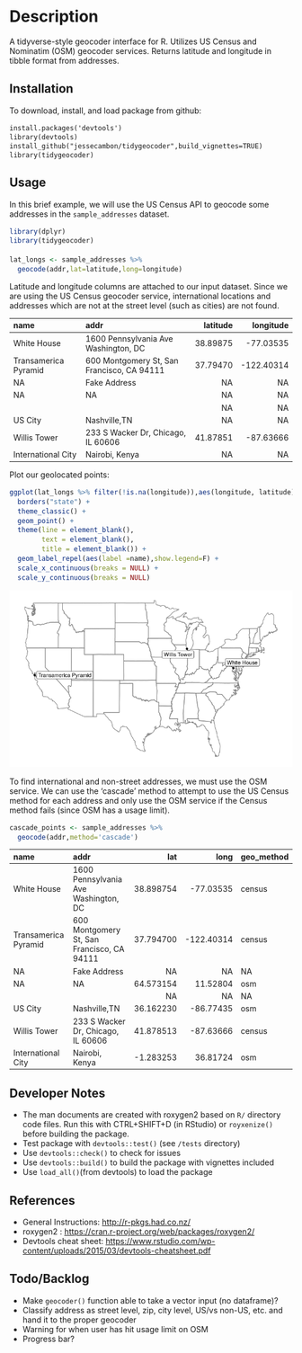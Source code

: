 # Description

A tidyverse-style geocoder interface for R. Utilizes US Census and Nominatim (OSM) geocoder services. Returns latitude and longitude in tibble format from addresses.

## Installation

To download, install, and load package from github:

```
install.packages('devtools')
library(devtools)
install_github("jessecambon/tidygeocoder",build_vignettes=TRUE)
library(tidygeocoder)
```

## Usage

In this brief example, we will use the US Census API to geocode some addresses in the `sample_addresses` dataset.

``` r
library(dplyr)
library(tidygeocoder)

lat_longs <- sample_addresses %>% 
  geocode(addr,lat=latitude,long=longitude)
```

Latitude and longitude columns are attached to our input
dataset. Since we are using the US Census geocoder service, international locations and addresses which are not at the street level (such as cities) are not found.


| name                 | addr                                       | latitude |   longitude |
| :------------------- | :----------------------------------------- | -------: | ----------: |
| White House          | 1600 Pennsylvania Ave Washington, DC       | 38.89875 |  \-77.03535 |
| Transamerica Pyramid | 600 Montgomery St, San Francisco, CA 94111 | 37.79470 | \-122.40314 |
| NA                   | Fake Address                               |       NA |          NA |
| NA                   | NA                                         |       NA |          NA |
|                      |                                            |       NA |          NA |
| US City              | Nashville,TN                               |       NA |          NA |
| Willis Tower         | 233 S Wacker Dr, Chicago, IL 60606         | 41.87851 |  \-87.63666 |
| International City   | Nairobi, Kenya                             |       NA |          NA |

Plot our geolocated points:

```r
ggplot(lat_longs %>% filter(!is.na(longitude)),aes(longitude, latitude),color="grey98") +
  borders("state") +
  theme_classic() +
  geom_point() +
  theme(line = element_blank(),
        text = element_blank(),
        title = element_blank()) +
  geom_label_repel(aes(label =name),show.legend=F) +
  scale_x_continuous(breaks = NULL) + 
  scale_y_continuous(breaks = NULL)
```
<!-- NOTE: manually add vignettes/ folder to the image path that is generated (since we are in the parent directory) -->
![](vignettes/geocode_files/figure-gfm/unnamed-chunk-2-1.png)

To find international and non-street addresses, we must use the OSM
service. We can use the ‘cascade’ method to attempt to use the US Census
method for each address and only use the OSM service if the Census
method fails (since OSM has a usage limit).

``` r
cascade_points <- sample_addresses %>% 
  geocode(addr,method='cascade')
```

| name                 | addr                                       |        lat |         long | geo\_method |
| :------------------- | :----------------------------------------- | ---------: | ----------: | :---------- |
| White House          | 1600 Pennsylvania Ave Washington, DC       |  38.898754 |  \-77.03535 | census      |
| Transamerica Pyramid | 600 Montgomery St, San Francisco, CA 94111 |  37.794700 | \-122.40314 | census      |
| NA                   | Fake Address                               |         NA |          NA | NA          |
| NA                   | NA                                         |  64.573154 |    11.52804 | osm         |
|                      |                                            |         NA |          NA | NA          |
| US City              | Nashville,TN                               |  36.162230 |  \-86.77435 | osm         |
| Willis Tower         | 233 S Wacker Dr, Chicago, IL 60606         |  41.878513 |  \-87.63666 | census      |
| International City   | Nairobi, Kenya                             | \-1.283253 |    36.81724 | osm         |


## Developer Notes
* The man documents are created with roxygen2 based on `R/` directory code files. Run this with CTRL+SHIFT+D (in RStudio) or `royxenize()` before building the package.
* Test package with `devtools::test()` (see `/tests` directory)
* Use `devtools::check()` to check for issues
* Use `devtools::build()` to build the package with vignettes included
* Use `load_all()`(from devtools) to load the package

## References
* General Instructions: http://r-pkgs.had.co.nz/
* roxygen2 : https://cran.r-project.org/web/packages/roxygen2/
* Devtools cheat sheet: https://www.rstudio.com/wp-content/uploads/2015/03/devtools-cheatsheet.pdf

## Todo/Backlog
* Make `geocoder()` function able to take a vector input (no dataframe)?
* Classify address as street level, zip, city level, US/vs non-US, etc. and hand it to the proper geocoder
* Warning for when user has hit usage limit on OSM
* Progress bar?
